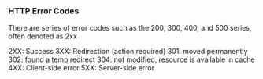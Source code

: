 
### HTTP Error Codes
There are series of error codes such as the 200, 300, 400, and 500 series, often denoted as 2xx

2XX: Success
3XX: Redirection (action required)
	301: moved permanently
	302: found a temp redirect
	304: not modified, resource is available in cache
4XX: Client-side error
5XX: Server-side error


